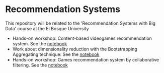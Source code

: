 # **Recommendation Systems**

This repository will be related to the 'Recommendation Systems with Big Data' course at the El Bosque University

- Hands-on workshop: Content-based videogames recommendation system. See the [notebook](tp1/content-based-videogames-recommender.ipynb)
- Work about dimensionality reduction with the Bootstrapping Aggregating technique: See the [notebook](ht3/feature_importances.ipynb)
- Hands-on workshop: Games recommendation system by collaborative filtering. See the [notebook](tp2/steam-collaborative-filtering.ipynb)

